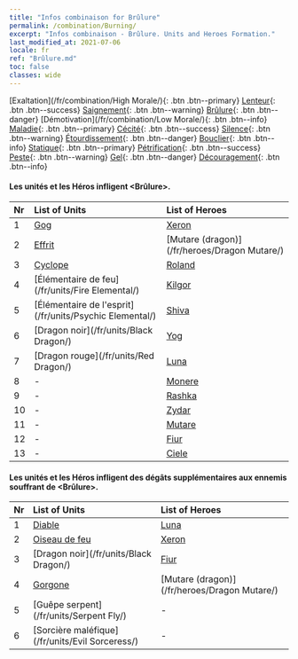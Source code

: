 ```yaml
---
title: "Infos combinaison for Brûlure"
permalink: /combination/Burning/
excerpt: "Infos combinaison - Brûlure. Units and Heroes Formation."
last_modified_at: 2021-07-06
locale: fr
ref: "Brûlure.md"
toc: false
classes: wide
---
```


  [Exaltation](/fr/combination/High Morale/){: .btn .btn--primary} [Lenteur](/fr/combination/Slow/){: .btn .btn--success} [Saignement](/fr/combination/Bleeding/){: .btn .btn--warning} [Brûlure](/fr/combination/Burning/){: .btn .btn--danger} [Démotivation](/fr/combination/Low Morale/){: .btn .btn--info} [Maladie](/fr/combination/Disease/){: .btn .btn--primary} [Cécité](/fr/combination/Blind/){: .btn .btn--success} [Silence](/fr/combination/Silence/){: .btn .btn--warning} [Étourdissement](/fr/combination/Stun/){: .btn .btn--danger} [Bouclier](/fr/combination/Shield/){: .btn .btn--info} [Statique](/fr/combination/Static/){: .btn .btn--primary} [Pétrification](/fr/combination/Petrify/){: .btn .btn--success} [Peste](/fr/combination/Plague/){: .btn .btn--warning} [Gel](/fr/combination/Freeze/){: .btn .btn--danger} [Découragement](/fr/combination/Deterrence/){: .btn .btn--info} 


#### Les unités et les Héros infligent <Brûlure>.

  | Nr |  List of Units  | List of Heroes | 
  |:---|:----------------|:---------------| 
  | 1 | [Gog](/fr/units/Gog/) | [Xeron](/fr/heroes/Xeron/) |
  | 2 | [Effrit](/fr/units/Efreeti/) | [Mutare (dragon)](/fr/heroes/Dragon Mutare/) |
  | 3 | [Cyclope](/fr/units/Cyclops/) | [Roland](/fr/heroes/Roland/) |
  | 4 | [Élémentaire de feu](/fr/units/Fire Elemental/) | [Kilgor](/fr/heroes/Kilgor/) |
  | 5 | [Élémentaire de l'esprit](/fr/units/Psychic Elemental/) | [Shiva](/fr/heroes/Shiva/) |
  | 6 | [Dragon noir](/fr/units/Black Dragon/) | [Yog](/fr/heroes/Yog/) |
  | 7 | [Dragon rouge](/fr/units/Red Dragon/) | [Luna](/fr/heroes/Luna/) |
  | 8 | - | [Monere](/fr/heroes/Monere/) |
  | 9 | - | [Rashka](/fr/heroes/Rashka/) |
  | 10 | - | [Zydar](/fr/heroes/Zydar/) |
  | 11 | - | [Mutare](/fr/heroes/Mutare/) |
  | 12 | - | [Fiur](/fr/heroes/Fiur/) |
  | 13 | - | [Ciele](/fr/heroes/Ciele/) |


#### Les unités et les Héros infligent des dégâts supplémentaires aux ennemis souffrant de <Brûlure>.

  | Nr |  List of Units  | List of Heroes | 
  |:---|:----------------|:---------------| 
  | 1 | [Diable](/fr/units/Devil/) | [Luna](/fr/heroes/Luna/) |
  | 2 | [Oiseau de feu](/fr/units/Firebird/) | [Xeron](/fr/heroes/Xeron/) |
  | 3 | [Dragon noir](/fr/units/Black Dragon/) | [Fiur](/fr/heroes/Fiur/) |
  | 4 | [Gorgone](/fr/units/Gorgon/) | [Mutare (dragon)](/fr/heroes/Dragon Mutare/) |
  | 5 | [Guêpe serpent](/fr/units/Serpent Fly/) | - |
  | 6 | [Sorcière maléfique](/fr/units/Evil Sorceress/) | - |

